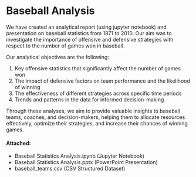 # Baseball Analysis

We have created an analytical report (using jupyter notebook) and presentation on baseball statistics from 1871 to 2010. Our aim was to investigate the importance of offensive and defensive strategies with respect to the number of games won in baseball. 

Our analytical objectives are the following: 
1. Key offensive statistics that significantly affect the number of games won
2. The impact of defensive factors on team performance and the likelihood of winning
3. The effectiveness of different strategies across specific time periods
4. Trends and patterns in the data for informed decision-making

Through these analyses, we aim to provide valuable insights to baseball teams, coaches, and decision-makers, helping them to allocate resources effectively, optimize their strategies, and increase their chances of winning games.

#### Attached: 
- Baseball Statistics Analysis.ipynb (Jupyter Notebook)
- Baseball Statistics Analysis.pptx (PowerPoint Presentation)
- baseball_teams.csv (CSV Structured Dataset)
